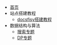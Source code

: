 <!-- docs/_sidebar.md -->

* [首页](README.md)
* 站点搭建教程
	* [docsfisy搭建教程](/docsify/docsify.md ) 
* 数据结构与算法
	* [搜索专题](/algorithm/search.md)
	* [DP专题](/algorithm/DP.md)

	   
